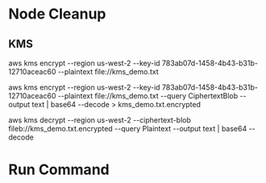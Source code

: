 # Node Cleanup

## KMS
aws kms encrypt --region us-west-2 --key-id 783ab07d-1458-4b43-b31b-12710aceac60 --plaintext file://kms_demo.txt

aws kms encrypt --region us-west-2 --key-id 783ab07d-1458-4b43-b31b-12710aceac60 --plaintext file://kms_demo.txt --query CiphertextBlob --output text | base64 --decode > kms_demo.txt.encrypted

aws kms decrypt --region us-west-2 --ciphertext-blob fileb://kms_demo.txt.encrypted --query Plaintext --output text | base64 --decode

# Run Command
